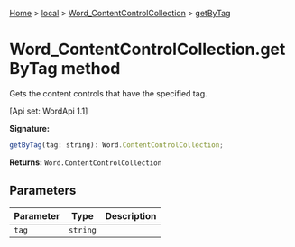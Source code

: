 [Home](./index) &gt; [local](local.md) &gt; [Word\_ContentControlCollection](local.word_contentcontrolcollection.md) &gt; [getByTag](local.word_contentcontrolcollection.getbytag.md)

# Word\_ContentControlCollection.getByTag method

Gets the content controls that have the specified tag. 

 \[Api set: WordApi 1.1\]

**Signature:**
```javascript
getByTag(tag: string): Word.ContentControlCollection;
```
**Returns:** `Word.ContentControlCollection`

## Parameters

|  Parameter | Type | Description |
|  --- | --- | --- |
|  `tag` | `string` |  |

